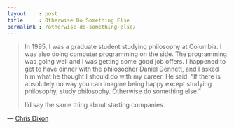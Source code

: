 ```yaml
---
layout    : post
title     : Otherwise Do Something Else
permalink : /otherwise-do-something-else/
---
```


> In 1995, I was a graduate student studying philosophy at Columbia.  I was
> also doing computer programming on the side.  The programming was going well
> and I was getting some good job offers. I happened to get to have dinner with
> the philosopher Daniel Dennett, and I asked him what he thought I should do
> with my career.  He said: “If there is absolutely no way you can imagine
> being happy except studying philosophy, study philosophy. Otherwise do
> something else.”
> 
> I’d say the same thing about starting companies.

&mdash; [Chris Dixon](https://cdixon.org/2011/12/01/otherwise-do-something-else)
